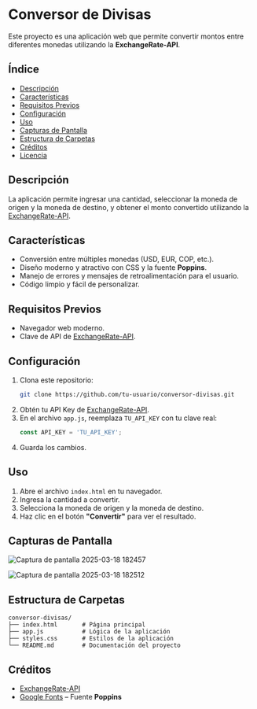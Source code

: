 # Conversor de Divisas

Este proyecto es una aplicación web que permite convertir montos entre diferentes monedas utilizando la **ExchangeRate-API**.

## Índice
- [Descripción](#descripción)
- [Características](#características)
- [Requisitos Previos](#requisitos-previos)
- [Configuración](#configuración)
- [Uso](#uso)
- [Capturas de Pantalla](#capturas-de-pantalla)
- [Estructura de Carpetas](#estructura-de-carpetas)
- [Créditos](#créditos)
- [Licencia](#licencia)

## Descripción

La aplicación permite ingresar una cantidad, seleccionar la moneda de origen y la moneda de destino, y obtener el monto convertido utilizando la [ExchangeRate-API](https://www.exchangerate-api.com/).

## Características

- Conversión entre múltiples monedas (USD, EUR, COP, etc.).
- Diseño moderno y atractivo con CSS y la fuente **Poppins**.
- Manejo de errores y mensajes de retroalimentación para el usuario.
- Código limpio y fácil de personalizar.

## Requisitos Previos

- Navegador web moderno.
- Clave de API de [ExchangeRate-API](https://www.exchangerate-api.com/).

## Configuración

1. Clona este repositorio:
   ```bash
   git clone https://github.com/tu-usuario/conversor-divisas.git
   ```
2. Obtén tu API Key de [ExchangeRate-API](https://www.exchangerate-api.com/).
3. En el archivo `app.js`, reemplaza `TU_API_KEY` con tu clave real:
   ```js
   const API_KEY = 'TU_API_KEY';
   ```
4. Guarda los cambios.

## Uso

1. Abre el archivo `index.html` en tu navegador.
2. Ingresa la cantidad a convertir.
3. Selecciona la moneda de origen y la moneda de destino.
4. Haz clic en el botón **"Convertir"** para ver el resultado.

## Capturas de Pantalla

![Captura de pantalla 2025-03-18 182457](https://github.com/user-attachments/assets/3e8275b8-3d7d-4370-8bc0-553169b11f1e)

![Captura de pantalla 2025-03-18 182512](https://github.com/user-attachments/assets/f975c221-f577-464a-90a5-6ff5db70b54e)

## Estructura de Carpetas

```
conversor-divisas/
├── index.html       # Página principal
├── app.js           # Lógica de la aplicación
├── styles.css       # Estilos de la aplicación
└── README.md        # Documentación del proyecto
```

## Créditos

- [ExchangeRate-API](https://www.exchangerate-api.com/)
- [Google Fonts](https://fonts.google.com/) – Fuente **Poppins**

